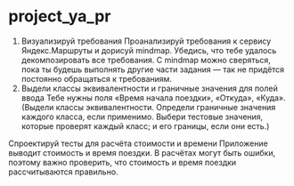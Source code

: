 # project_ya_pr
1. Визуализируй требования
Проанализируй требования к сервису Яндекс.Маршруты и дорисуй mindmap. Убедись, что тебе удалось декомпозировать все требования. С mindmap можно сверяться, пока ты будешь выполнять другие части задания — так не придётся постоянно обращаться к требованиям.
2. Выдели классы эквивалентности и граничные значения для полей ввода
Тебе нужны поля «Время начала поездки», «Откуда», «Куда». (Выдели классы эквивалентности.
Определи граничные значения каждого класса, если применимо.
Выбери тестовые значения, которые проверят каждый класс; и его границы, если они есть.)

Спроектируй тесты для расчёта стоимости и времени
Приложение выводит стоимость и время поездки. В расчётах могут быть ошибки, поэтому важно проверить, что стоимость и время поездки рассчитываются правильно.
